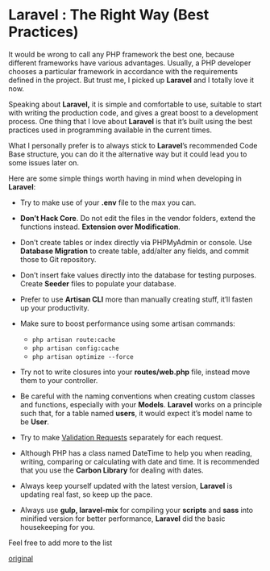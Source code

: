 # Laravel : The Right Way (Best Practices)

It would be wrong to call any PHP framework the best one, because different frameworks have various advantages. Usually, a PHP developer chooses a particular framework in accordance with the requirements defined in the project. But trust me, I picked up **Laravel** and I totally love it now.

Speaking about **Laravel,** it is simple and comfortable to use, suitable to start with writing the production code, and gives a great boost to a development process. One thing that I love about **Laravel** is that it’s built using the best practices used in programming available in the current times.

What I personally prefer is to always stick to **Laravel**’s recommended Code Base structure, you can do it the alternative way but it could lead you to some issues later on.

Here are some simple things worth having in mind when developing in **Laravel**:

* Try to make use of your **.env** file to the max you can.
* **Don’t Hack Core**. Do not edit the files in the vendor folders, extend the functions instead. **Extension over Modification**.
* Don’t create tables or index directly via PHPMyAdmin or console. Use **Database Migration** to create table, add/alter any fields, and commit those to Git repository.
* Don’t insert fake values directly into the database for testing purposes. Create **Seeder** files to populate your database.
* Prefer to use **Artisan CLI** more than manually creating stuff, it’ll fasten up your productivity.
* Make sure to boost performance using some artisan commands:
   * `php artisan route:cache`
   * `php artisan config:cache`  
   * `php artisan optimize --force`
 
* Try not to write closures into your **routes/web.php** file, instead move them to your controller.
* Be careful with the naming conventions when creating custom classes and functions, especially with your **Models**. **Laravel** works on a principle such that, for a table named **users**, it would expect it’s model name to be **User**.
* Try to make [Validation Requests](https://laravel.com/docs/master/validation#form-request-validation) separately for each request.
* Although PHP has a class named DateTime to help you when reading, writing, comparing or calculating with date and time. It is recommended that you use the **Carbon Library** for dealing with dates.
* Always keep yourself updated with the latest version, **Laravel** is updating real fast, so keep up the pace.
* Always use **gulp, laravel-mix** for compiling your **scripts** and **sass** into minified version for better performance, **Laravel** did the basic housekeeping for you.

Feel free to add more to the list

[original](https://medium.com/@adebsalert/laravel-the-right-way-best-practices-2346cd6c5d89)
